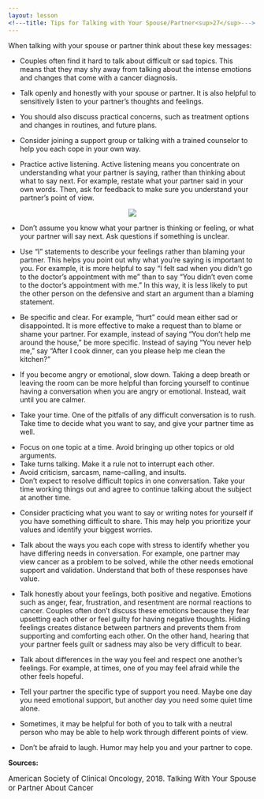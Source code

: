 ```yaml
---
layout: lesson
<!---title: Tips for Talking with Your Spouse/Partner<sup>27</sup>--->
---
```

When talking with your spouse or partner think about these key messages: 

* Couples often find it hard to talk about difficult or sad topics. This means that they may shy away from talking about the intense emotions and changes that come with a cancer diagnosis.

* Talk openly and honestly with your spouse or partner. It is also helpful to sensitively listen to your partner’s thoughts and feelings.

* You should also discuss practical concerns, such as treatment options and changes in routines, and future plans. 

* Consider joining a support group or talking with a trained counselor to help you each cope in your own way.

* Practice active listening. Active listening means you concentrate on understanding what your partner is saying, rather than thinking about what to say next. For example, restate what your partner said in your own words. Then, ask for feedback to make sure you understand your partner’s point of view.

<p align="center">
<img src="https://scnslabutsa.github.io/myhthelperEduContent/Images/AAcouple.PNG"/> 
</p> 

* Don’t assume you know what your partner is thinking or feeling, or what your partner will say next. Ask questions if something is unclear. 

* Use “I” statements to describe your feelings rather than blaming your partner. This helps you point out why what you’re saying is important to you. For example, it is more helpful to say “I felt sad when you didn’t go to the doctor’s appointment with me” than to say “You didn’t even come to the doctor’s appointment with me.” In this way, it is less likely to put the other person on the defensive and start an argument than a blaming statement.

* Be specific and clear. For example, “hurt” could mean either sad or disappointed. It is more effective to make a request than to blame or shame your partner. For example, instead of saying “You don’t help me around the house,” be more specific. Instead of saying “You never help me,” say “After I cook dinner, can you please help me clean the kitchen?” 

* If you become angry or emotional, slow down. Taking a deep breath or leaving the room can be more helpful than forcing yourself to continue having a conversation when you are angry or emotional. Instead, wait until you are calmer.

* Take your time. One of the pitfalls of any difficult conversation is to rush. Take time to decide what you want to say, and give your partner time as well.

- Focus on one topic at a time. Avoid bringing up other topics or old arguments.
- Take turns talking. Make it a rule not to interrupt each other.
- Avoid criticism, sarcasm, name-calling, and insults.
- Don’t expect to resolve difficult topics in one conversation. Take your time working things out and agree to continue talking about the subject at another time.

* Consider practicing what you want to say or writing notes for yourself if you have something difficult to share. This may help you prioritize your values and identify your biggest worries.

* Talk about the ways you each cope with stress to identify whether you have differing needs in conversation. For example, one partner may view cancer as a problem to be solved, while the other needs emotional support and validation. Understand that both of these responses have value.

* Talk honestly about your feelings, both positive and negative. Emotions such as anger, fear, frustration, and resentment are normal reactions to cancer. Couples often don’t discuss these emotions because they fear upsetting each other or feel guilty for having negative thoughts. Hiding feelings creates distance between partners and prevents them from supporting and comforting each other. On the other hand, hearing that your partner feels guilt or sadness may also be very difficult to bear.

* Talk about differences in the way you feel and respect one another’s feelings. For example, at times, one of you may feel afraid while the other feels hopeful. 

* Tell your partner the specific type of support you need. Maybe one day you need emotional support, but another day you need some quiet time alone.

* Sometimes, it may be helpful for both of you to talk with a neutral person who may be able to help work through different points of view.

- Don’t be afraid to laugh. Humor may help you and your partner to cope.

**Sources:**

<span style="font-size:15px;">American Society of Clinical Oncology, 2018. Talking With Your Spouse or Partner About Cancer</span>
